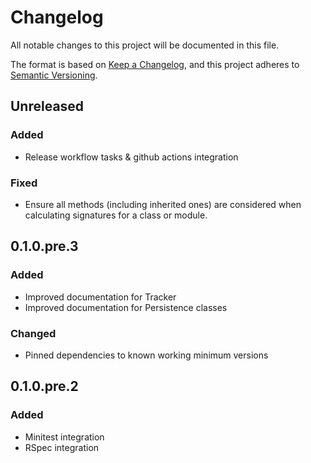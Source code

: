 # Changelog
All notable changes to this project will be documented in this file.

The format is based on [Keep a Changelog](https://keepachangelog.com/en/1.0.0/),
and this project adheres to [Semantic Versioning](https://semver.org/spec/v2.0.0.html).

## Unreleased
### Added
  - Release workflow tasks & github actions integration
### Fixed
  - Ensure all methods (including inherited ones) are considered when calculating signatures for a class or module.

## 0.1.0.pre.3
### Added
  - Improved documentation for Tracker
  - Improved documentation for Persistence classes

### Changed
  - Pinned dependencies to known working minimum versions


## 0.1.0.pre.2
### Added
  - Minitest integration
  - RSpec integration

